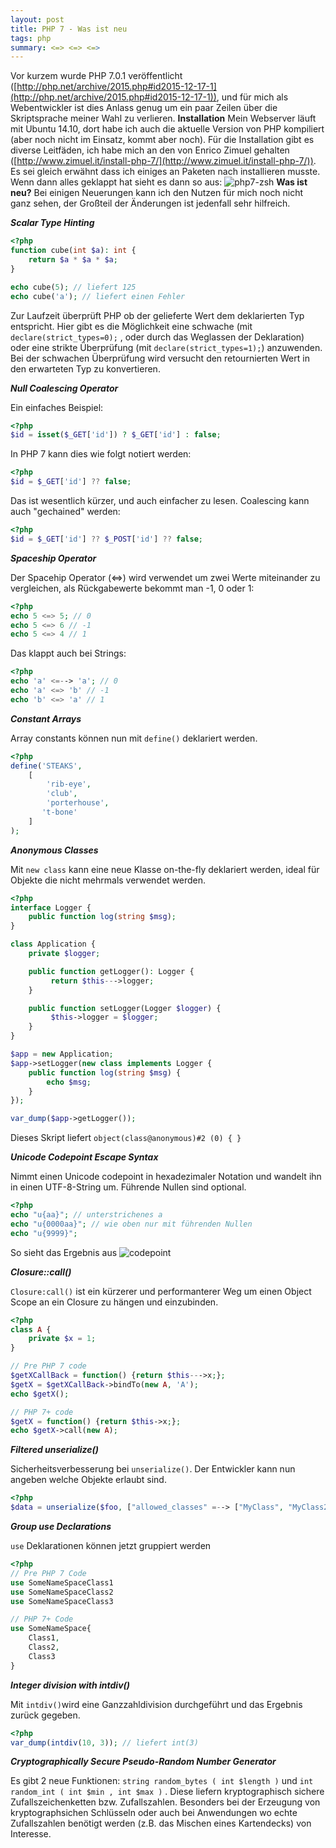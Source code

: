 ```yaml
---
layout: post
title: PHP 7 - Was ist neu
tags: php
summary: <=> <=> <=>
---
```

Vor kurzem wurde PHP 7.0.1 veröffentlicht ([](http://php.net/archive/2015.php#id2015-12-17-1)[http://php.net/archive/2015.php#id2015-12-17-1](http://php.net/archive/2015.php#id2015-12-17-1)), und für mich als Webentwickler ist dies Anlass genug um ein paar Zeilen über die Skriptsprache meiner Wahl zu verlieren. **Installation** Mein Webserver läuft mit Ubuntu 14.10, dort habe ich auch die aktuelle Version von PHP kompiliert (aber noch nicht im Einsatz, kommt aber noch). Für die Installation gibt es diverse Leitfäden, ich habe mich an den von Enrico Zimuel gehalten ([](http://www.zimuel.it/install-php-7/)[http://www.zimuel.it/install-php-7/](http://www.zimuel.it/install-php-7/)). Es sei gleich erwähnt dass ich einiges an Paketen nach installieren musste. Wenn dann alles geklappt hat sieht es dann so aus: ![php7-zsh](/uploads/2016/01/php7-zsh.png) **Was ist neu?** Bei einigen Neuerungen kann ich den Nutzen für mich noch nicht ganz sehen, der Großteil der Änderungen ist jedenfall sehr hilfreich.

**_Scalar Type Hinting_**



```php
<?php
function cube(int $a): int {
    return $a * $a * $a;
}

echo cube(5); // liefert 125
echo cube('a'); // liefert einen Fehler
```

Zur Laufzeit überprüft PHP ob der gelieferte Wert dem deklarierten Typ entspricht. Hier gibt es die Möglichkeit eine schwache (mit `declare(strict_types=0);` , oder durch das Weglassen der Deklaration) oder eine strikte Überprüfung (mit `declare(strict_types=1);`) anzuwenden. Bei der schwachen Überprüfung wird versucht den retournierten Wert in den erwarteten Typ zu konvertieren.

**_Null Coalescing Operator_**



Ein einfaches Beispiel:
```php
<?php
$id = isset($_GET['id']) ? $_GET['id'] : false;
```

In PHP 7 kann dies wie folgt notiert werden:

```php
<?php
$id = $_GET['id'] ?? false;
```

Das ist wesentlich kürzer, und auch einfacher zu lesen. Coalescing kann auch "gechained" werden:

```php
<?php
$id = $_GET['id'] ?? $_POST['id'] ?? false;
```

**_Spaceship Operator_**

 Der Spacehip Operator (<=>) wird verwendet um zwei Werte miteinander zu vergleichen, als Rückgabewerte bekommt man -1, 0 oder 1:

```php
<?php
echo 5 <=> 5; // 0
echo 5 <=> 6 // -1
echo 5 <=> 4 // 1
```

Das klappt auch bei Strings:

```php
<?php
echo 'a' <=--> 'a'; // 0
echo 'a' <=> 'b' // -1
echo 'b' <=> 'a' // 1
```

**_Constant Arrays_**

 Array constants können nun mit `define()` deklariert werden.

```php
<?php
define('STEAKS',
    [
        'rib-eye',
        'club',
        'porterhouse',
       't-bone'
    ]
);
```

**_Anonymous Classes_**

 Mit `new class` kann eine neue Klasse on-the-fly deklariert werden, ideal für Objekte die nicht mehrmals verwendet werden.

```php
<?php
interface Logger {
    public function log(string $msg);
}

class Application {
    private $logger;

    public function getLogger(): Logger {
         return $this--->logger;
    }

    public function setLogger(Logger $logger) {
         $this->logger = $logger;
    }
}

$app = new Application;
$app->setLogger(new class implements Logger {
    public function log(string $msg) {
        echo $msg;
    }
});

var_dump($app->getLogger());
```

Dieses Skript liefert `object(class@anonymous)#2 (0) { }`

**_Unicode Codepoint Escape Syntax_**

Nimmt einen Unicode codepoint in hexadezimaler Notation und wandelt ihn in einen UTF-8-String um. Führende Nullen sind optional.

```php
<?php
echo "u{aa}"; // unterstrichenes a
echo "u{0000aa}"; // wie oben nur mit führenden Nullen
echo "u{9999}";
```

So sieht das Ergebnis aus ![codepoint](/uploads/2016/01/codepoint.png)

**_Closure::call()_**

`Closure:call()` ist ein kürzerer und performanterer Weg um einen Object Scope an ein Closure zu hängen und einzubinden.

```php
<?php
class A {
    private $x = 1;
}

// Pre PHP 7 code
$getXCallBack = function() {return $this--->x;};
$getX = $getXCallBack->bindTo(new A, 'A');
echo $getX();

// PHP 7+ code
$getX = function() {return $this->x;};
echo $getX->call(new A);
```

**_Filtered unserialize()_**

 Sicherheitsverbesserung bei `unserialize()`. Der Entwickler kann nun angeben welche Objekte erlaubt sind.

```php
<?php
$data = unserialize($foo, ["allowed_classes" =--> ["MyClass", "MyClass2"]]);
```

**_Group use Declarations_**

`use` Deklarationen können jetzt gruppiert werden

```php
<?php
// Pre PHP 7 Code
use SomeNameSpaceClass1
use SomeNameSpaceClass2
use SomeNameSpaceClass3

// PHP 7+ Code
use SomeNameSpace{
    Class1,
    Class2,
    Class3
}
```

**_Integer division with intdiv()_**

Mit `intdiv()`wird eine Ganzzahldivision durchgeführt und das Ergebnis zurück gegeben.

```php
<?php
var_dump(intdiv(10, 3)); // liefert int(3)
```

**_Cryptographically Secure Pseudo-Random Number Generator_**

Es gibt 2 neue Funktionen: `string random_bytes ( int $length )` und `int random_int ( int $min , int $max )` . Diese liefern kryptographisch sichere Zufallszeichenketten bzw. Zufallszahlen. Besonders bei der Erzeugung von kryptographsichen Schlüsseln oder auch bei Anwendungen wo echte Zufallszahlen benötigt werden (z.B. das Mischen eines Kartendecks) von Interesse.